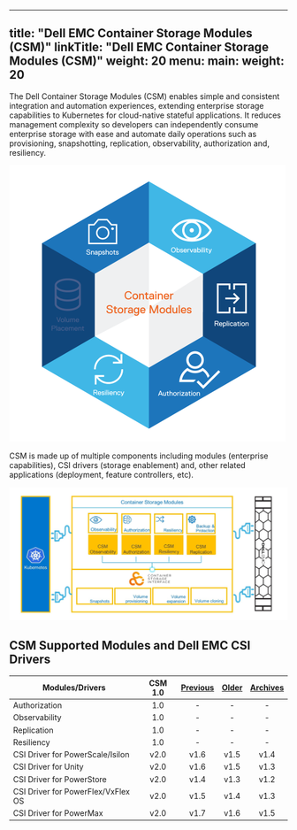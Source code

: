 
---
title: "Dell EMC Container Storage Modules (CSM)"
linkTitle: "Dell EMC Container Storage Modules (CSM)"
weight: 20
menu:
  main:
    weight: 20
---

The Dell Container Storage Modules (CSM) enables simple and consistent integration and automation experiences, extending enterprise storage capabilities to Kubernetes for cloud-native stateful applications. It reduces management complexity so developers can independently consume enterprise storage with ease and automate daily operations such as provisioning, snapshotting, replication, observability, authorization and, resiliency.

<img src="csm_hexagon.png" alt="CSM Hex Diagram" width="500"/>

CSM is made up of multiple components including modules (enterprise capabilities), CSI drivers (storage enablement) and, other related applications (deployment, feature controllers, etc).

<img src="csm_diagram.jpg" alt="CSM Diagram" width="800"/>

## CSM Supported Modules and Dell EMC CSI Drivers

| Modules/Drivers | CSM 1.0 | [Previous](../v1/) | [Older](../v2/) | [Archives](../v3) | 
| - | :-: | :-: | :-: | :-: |
| Authorization | 1.0 | - | - | - |
| Observability | 1.0 | - | - | - |
| Replication | 1.0 | - | - | - |
| Resiliency | 1.0 | - | - | - |
| CSI Driver for PowerScale/Isilon | v2.0 | v1.6 | v1.5 | v1.4 | 
| CSI Driver for Unity | v2.0 | v1.6 | v1.5 | v1.3 |
| CSI Driver for PowerStore | v2.0 | v1.4 | v1.3 | v1.2 |
| CSI Driver for PowerFlex/VxFlex OS | v2.0 | v1.5 | v1.4 | v1.3 |
| CSI Driver for PowerMax | v2.0 | v1.7 | v1.6 | v1.5 |
